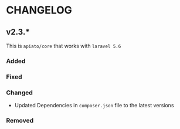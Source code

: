# CHANGELOG

## v2.3.*
This is `apiato/core` that works with `laravel 5.6`

### Added

### Fixed

### Changed
- Updated Dependencies in `composer.json` file to the latest versions

### Removed

